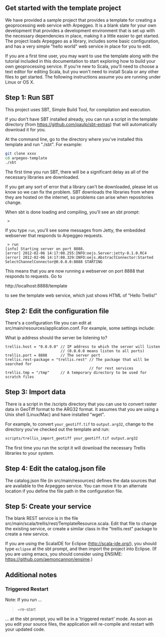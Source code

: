 ## Get started with the template project

We have provided a sample project that provides a template for creating a 
geoprocessing web service with Arpeggeo.  It is a blank 
slate for your own 
development that provides a development environment that is set up
with the necessary dependencies in place, making it a little easier to get started.  
The project loads Arpeggeo as a
library, includes some basic configuration, and has a very simple "hello world" 
web service in place for you 
to edit.

If you are a first time user, you may want to use the template along with the tutorial
included in this documentation to start exploring how to build your own geoprocessing service.  If you're new to Scala, you'll need to choose a text editor for editing Scala, but
you won't need to install Scala or any other files to get started.  The following 
instructions assume you are running under Linux or OS X.

## Step 1: Run SBT

This project uses SBT, Simple Build Tool, for compilation and execution.

If you don't have SBT installed already, you can run a script in the template
directory (from https://github.com/paulp/sbt-extras) that will automatically download it for you.

At the command line, go to the directory where you've installed this template
and run "./sbt".  For example:

```bash
git clone xxxx
cd arpegeo-template
./sbt
```

The first time you run SBT, there will be a significant delay as all of the
necessary libraries are downloaded.

If you get any sort of error that a library can't be downloaded, please let us 
know so we can fix the problem.  SBT downloads the libraries from where they
are hosted on the internet, so problems can arise when repositories change.  

When sbt is done loading and compiling, you'll see an sbt prompt:

``` 
 >
```
If you type ```run```, you'll see some messages from Jetty, the embedded webserver that responds to Arpeggeo requests. 
```
 > run
[info] Starting server on port 8888.
[error] 2012-02-06 14:17:08.255:INFO:oejs.Server:jetty-8.1.0.RC4
[error] 2012-02-06 14:17:08.329:INFO:oejs.AbstractConnector:Started SelectChannelConnector@0.0.0.0:8888 STARTING
```

This means that you are now running a webserver on port 8888 that responds to
requests.  Go to 

http://localhost:8888/template

to see the template web service, which just shows HTML of "Hello Trellis!"

## Step 2: Edit the configuration file

There's a configuration file you can edit at src/main/resources/application.conf.  For example, some settings include:

What ip address should the server be listening to?

```
trellis.host = "0.0.0.0" // IP address to which the server will listen
                         // (0.0.0.0 means listen to all ports)
trellis.port = 8888      // The server port 
trellis.rest-package = "trellis.rest" // The package that will be searched for
                                      // for rest services
trellis.tmp = "/tmp"     // A temporary directory to be used for scratch files
```

## Step 3: Import data

There is a script in the /scripts directory that you can use to convert raster data in
GeoTiff format to the ARG32 format.  It assumes that you are using a Unix shell (Linux/Mac) and have installed "wget".

For example, to convert ```your_geotiff.tif``` to ```output.arg32```, change to the
directory you've checked out the template and run:

```bash
scripts/trellis_import_geotiff your_geotiff.tif output.arg32
```

The first time you run the script it will download the necessary Trellis libraries to your
system.

## Step 4: Edit the catalog.json file

The catalog.json file (in src/main/resources) defines the data sources that are
available to the Arpeggeo service.  You can move it to an alternate location if you
define the file path in the configuration file.

## Step 5: Create your service

The blank REST service is in the file src/main/scala/trellis/rest/TemplateResource.scala.  Edit that file to change the existing service, or create a similar 
class in the "trellis.rest" package to create a new service.

If you are using the ScalaIDE for Eclipse (http://scala-ide.org/), you should
type ```eclipse``` at the sbt prompt, and then import the project into Eclipse.
(If you are using emacs, you should consider using ENSIME: https://github.com/aemoncannon/ensime.)  

## Additional notes

### Triggered Restart

Note: If you run ... 

 > ~re-start

... at the sbt prompt, you will be in a 'triggered restart' mode.  As soon
as you edit your source files, the application will re-compile and restart 
with your updated code. 

